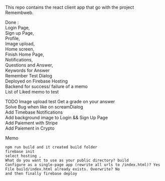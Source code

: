 This repo contains the react client app that go with the project Remembweb.

Done :\
Login Page,\
Sign up Page,\
Profile,\
Image upload,\
Home screen, \
Finish Home Page,\
Notifications,\
Questions and Answer, \
 Keywords for Answer \
 Remember Test Dialog \
Deployed on Firebase Hosting \
Backend for success/ failure of a memo \
List of Liked memo to test 

TODO
Image upload test
Get a grade on your answer \
Solve Bug when like on screamDialog \
Add Timebase Notifications\
Add background image to Login && Sign Up Page\
Add Paiement with Stripe\
Add Paiement in Crypto

Memo 

    npm run build and it created build folder 
    firebase init 
    select hosting , 
    What do you want to use as your public directory? build 
    Configure as a single-page app (rewrite all urls to /index.html)? Yes 
    File build/index.html already exists. Overwrite? No 
    and then finally firebase deploy 
